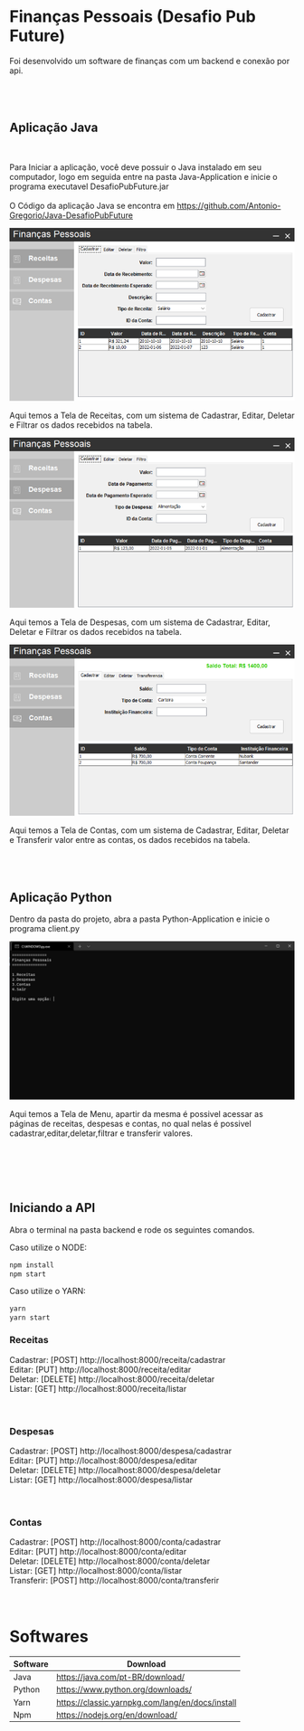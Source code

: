 
# Finanças Pessoais (Desafio Pub Future)

Foi desenvolvido um software de finanças com um backend e conexão por api.
<br>
<br>
<br>
<br>
## Aplicação Java 
<br>

Para Iniciar a aplicação, você deve possuir o Java instalado em seu computador, logo em seguida entre na pasta Java-Application e inicie o programa executavel DesafioPubFuture.jar
<br>
<br>
O Código da aplicação Java se encontra em https://github.com/Antonio-Gregorio/Java-DesafioPubFuture


![RECEITAS](/README/java-receitas.png "Receita")

Aqui temos a Tela de Receitas, com um sistema de Cadastrar, Editar, Deletar e Filtrar os dados recebidos na tabela.

![DESPESAS](/README/java-despesas.png "Despesa")

Aqui temos a Tela de Despesas, com um sistema de Cadastrar, Editar, Deletar e Filtrar os dados recebidos na tabela.

![Contas](/README/java-contas.png "Conta")

Aqui temos a Tela de Contas, com um sistema de Cadastrar, Editar, Deletar e Transferir valor entre as contas, os dados recebidos na tabela.
<br>
<br>
<br>
<br>


## Aplicação Python

Dentro da pasta do projeto, abra a pasta Python-Application e inicie o programa client.py

![PYTHON](/README/python.png "Python")

Aqui temos a Tela de Menu, apartir da mesma é possivel acessar as páginas de receitas, despesas e contas, no qual nelas é possivel cadastrar,editar,deletar,filtrar e transferir valores.

<br>
<br>
<br>
<br>

## Iniciando a API

Abra o terminal na pasta backend e rode os seguintes comandos.

Caso utilize o NODE:
```
npm install
npm start
```
Caso utilize o YARN:
```
yarn
yarn start
```

### Receitas
Cadastrar: [POST] http://localhost:8000/receita/cadastrar<br>
Editar: [PUT] http://localhost:8000/receita/editar<br>
Deletar: [DELETE] http://localhost:8000/receita/deletar<br>
Listar: [GET] http://localhost:8000/receita/listar<br>
<br>
<br>

### Despesas
Cadastrar: [POST] http://localhost:8000/despesa/cadastrar<br>
Editar: [PUT] http://localhost:8000/despesa/editar<br>
Deletar: [DELETE] http://localhost:8000/despesa/deletar<br>
Listar: [GET] http://localhost:8000/despesa/listar<br>
<br>
<br>

### Contas
Cadastrar: [POST] http://localhost:8000/conta/cadastrar<br>
Editar: [PUT] http://localhost:8000/conta/editar<br>
Deletar: [DELETE] http://localhost:8000/conta/deletar<br>
Listar: [GET] http://localhost:8000/conta/listar<br>
Transferir: [POST] http://localhost:8000/conta/transferir<br>
<br>
<br>


# Softwares

| Software | Download |
| ------ | ------ |
| Java | https://java.com/pt-BR/download/ |
| Python | https://www.python.org/downloads/ |
| Yarn | https://classic.yarnpkg.com/lang/en/docs/install |
| Npm | https://nodejs.org/en/download/ |

